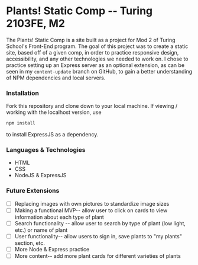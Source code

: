 # Plants! Static Comp -- Turing 2103FE, M2

The Plants! Static Comp is a site built as a project for Mod 2 of Turing School's Front-End program. The goal of
this project was to create a static site, based off of a given comp, in order to practice responsive design, accessibility,
and any other technologies we needed to work on. I chose to practice setting up an Express server as an optional
extension, as can be seen in my `content-update` branch on GitHub, to gain a better understanding of NPM dependencies
and local servers.

### Installation

Fork this repository and clone down to your local machine. If viewing / working with the localhost version, use
```bash
npm install
```
to install ExpressJS as a dependency.

### Languages & Technologies

- HTML
- CSS
- NodeJS & ExpressJS

### Future Extensions

- [ ] Replacing images with own pictures to standardize image sizes
- [ ] Making a functional MVP-- allow user to click on cards to view information about each type of plant
- [ ] Search functionality -- allow user to search by type of plant (low light, etc.) or name of plant
- [ ] User functionality-- allow users to sign in, save plants to "my plants" section, etc.
- [ ] More Node & Express practice
- [ ] More content-- add more plant cards for different varieties of plants
